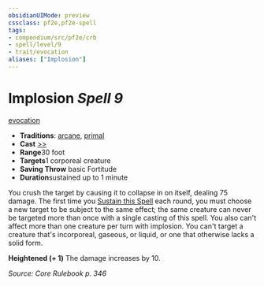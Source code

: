 ```yaml
---
obsidianUIMode: preview
cssclass: pf2e,pf2e-spell
tags:
- compendium/src/pf2e/crb
- spell/level/9
- trait/evocation
aliases: ["Implosion"]
---
```

# Implosion *Spell 9*   
[evocation](../../Rules/traits/evocation.md)  

- **Traditions**: [arcane](../../Rules/traits/arcane.md), [primal](../../Rules/traits/primal.md)
- **Cast** [>>](../../Rules/core-rulebook/chapter-9-playing-the-game.md#Actions "Two-Action") 
- **Range**30 foot
- **Targets**1 corporeal creature
- **Saving Throw**  basic Fortitude
- **Duration**sustained up to 1 minute

You crush the target by causing it to collapse in on itself, dealing 75 damage. The first time you [Sustain this Spell](../../Rules/actions/sustain-a-spell.md) each round, you must choose a new target to be subject to the same effect; the same creature can never be targeted more than once with a single casting of this spell. You also can't affect more than one creature per turn with implosion. You can't target a creature that's incorporeal, gaseous, or liquid, or one that otherwise lacks a solid form.

**Heightened (+ 1)** The damage increases by 10.

*Source: Core Rulebook p. 346*